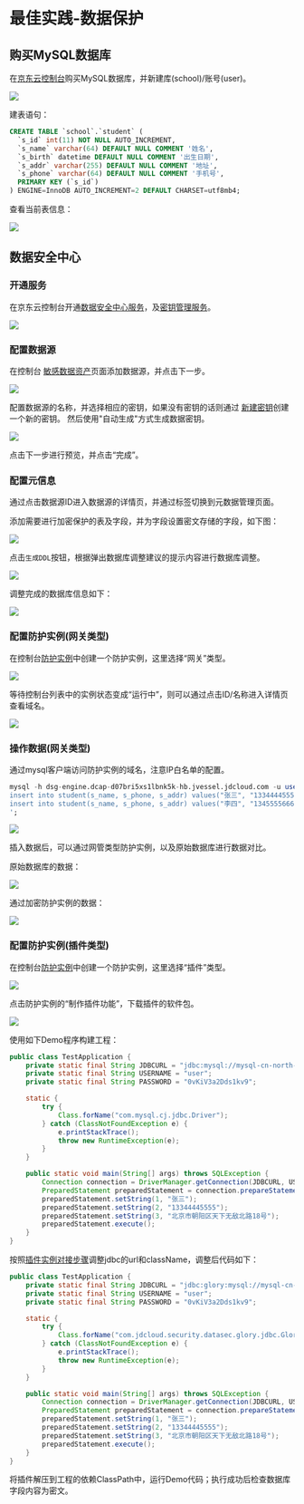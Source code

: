 # 最佳实践-数据保护

## 购买MySQL数据库

在[京东云控制台](https://rds-console.jdcloud.com/rds/database)购买MySQL数据库，并新建库(school)/账号(user)。

![](/image/Data-Centric-Audit-and-Protection/bestpractices-createdatabase.png)

建表语句：
```sql
CREATE TABLE `school`.`student` (
  `s_id` int(11) NOT NULL AUTO_INCREMENT,
  `s_name` varchar(64) DEFAULT NULL COMMENT '姓名',
  `s_birth` datetime DEFAULT NULL COMMENT '出生日期',
  `s_addr` varchar(255) DEFAULT NULL COMMENT '地址',
  `s_phone` varchar(64) DEFAULT NULL COMMENT '手机号',
  PRIMARY KEY (`s_id`)
) ENGINE=InnoDB AUTO_INCREMENT=2 DEFAULT CHARSET=utf8mb4;
```

查看当前表信息：

![](/image/Data-Centric-Audit-and-Protection/bestpractices-showtable.png)

## 数据安全中心

### 开通服务
在京东云控制台开通[数据安全中心服务](https://dcap-console.jdcloud.com)，及[密钥管理服务](https://kms-console.jdcloud.com)。

![](/image/Data-Centric-Audit-and-Protection/bestpractices-applyservice.png)


### 配置数据源

在控制台 [敏感数据资产](https://dcap-console.jdcloud.com/sdm/dataAssets)页面添加数据源，并点击下一步。

![](/image/Data-Centric-Audit-and-Protection/bestpractices-createdatasource.png)


配置数据源的名称，并选择相应的密钥，如果没有密钥的话则通过 [新建密钥](https://kms-console.jdcloud.com)创建一个新的密钥。 然后使用"自动生成"方式生成数据密钥。

![](/image/Data-Centric-Audit-and-Protection/bestpractices-setdatasource.png)

点击下一步进行预览，并点击“完成”。


### 配置元信息

通过点击数据源ID进入数据源的详情页，并通过标签切换到元数据管理页面。

添加需要进行加密保护的表及字段，并为字段设置密文存储的字段，如下图：

![](/image/Data-Centric-Audit-and-Protection/bestpractices-setmetadata.png)

点击`生成DDL`按钮，根据弹出数据库调整建议的提示内容进行数据库调整。

![](/image/Data-Centric-Audit-and-Protection/bestpractices-generateddl.png)


调整完成的数据库信息如下：

![](/image/Data-Centric-Audit-and-Protection/bestpractices-showtable2.png)


### 配置防护实例(网关类型)

在控制台[防护实例](https://dcap-console.jdcloud.com/sdp/instance)中创建一个防护实例，这里选择“网关”类型。

![](/image/Data-Centric-Audit-and-Protection/bestpractices-createinstance.png)

等待控制台列表中的实例状态变成“运行中”，则可以通过点击ID/名称进入详情页查看域名。

![](/image/Data-Centric-Audit-and-Protection/bestpractices-descinstance.png)


### 操作数据(网关类型)

通过mysql客户端访问防护实例的域名，注意IP白名单的配置。

```sql
mysql -h dsg-engine.dcap-d07bri5xs1lbnk5k-hb.jvessel.jdcloud.com -u user -p school -e '
insert into student(s_name, s_phone, s_addr) values("张三", "13344445555", "北京市朝阳区天下无敌北路18号");
insert into student(s_name, s_phone, s_addr) values("李四", "13455556666", "天津市南开区无所畏惧西路22号");
';
```

![](/image/Data-Centric-Audit-and-Protection/bestpractices-insertdata.png)


插入数据后，可以通过网管类型防护实例，以及原始数据库进行数据对比。

原始数据库的数据：

![](/image/Data-Centric-Audit-and-Protection/bestpractices-cipherdatabase.png)

通过加密防护实例的数据：

![](/image/Data-Centric-Audit-and-Protection/bestpractices-plaindatabase.png)

### 配置防护实例(插件类型)

在控制台[防护实例](https://dcap-console.jdcloud.com/sdp/instance)中创建一个防护实例，这里选择“插件”类型。

![](/image/Data-Centric-Audit-and-Protection/bestpractices-createinstance2.png)

点击防护实例的“制作插件功能”，下载插件的软件包。

![](/image/Data-Centric-Audit-and-Protection/bestpractices-makeplugintar.png)

使用如下Demo程序构建工程：

```java
public class TestApplication {
    private static final String JDBCURL = "jdbc:mysql://mysql-cn-north-1-4042e85831614fb7.rds.jdcloud.com:3306/school?useUnicode=true&characterEncoding=UTF-8&serverTimezone=Asia/Shanghai&zeroDateTimeBehavior=convertToNull";
    private static final String USERNAME = "user";
    private static final String PASSWORD = "0vKiV3a2Dds1kv9";

    static {
        try {
            Class.forName("com.mysql.cj.jdbc.Driver");
        } catch (ClassNotFoundException e) {
            e.printStackTrace();
            throw new RuntimeException(e);
        }
    }

    public static void main(String[] args) throws SQLException {
        Connection connection = DriverManager.getConnection(JDBCURL, USERNAME, PASSWORD);
        PreparedStatement preparedStatement = connection.prepareStatement("insert into student(s_name, s_phone, s_addr) values(?, ?, ?)");
        preparedStatement.setString(1, "张三");
        preparedStatement.setString(2, "13344445555");
        preparedStatement.setString(3, "北京市朝阳区天下无敌北路18号");
        preparedStatement.execute();
    }
}

```

按照[插件实例对接步骤](../Sensitive-Data-Protection/Instance/PluginInstance.md)调整jdbc的url和className，调整后代码如下：

```java
public class TestApplication {
    private static final String JDBCURL = "jdbc:glory:mysql://mysql-cn-north-1-4042e85831614fb7.rds.jdcloud.com:3306/school?useUnicode=true&characterEncoding=UTF-8&serverTimezone=Asia/Shanghai&zeroDateTimeBehavior=convertToNull";
    private static final String USERNAME = "user";
    private static final String PASSWORD = "0vKiV3a2Dds1kv9";

    static {
        try {
            Class.forName("com.jdcloud.security.datasec.glory.jdbc.GloryDriver");
        } catch (ClassNotFoundException e) {
            e.printStackTrace();
            throw new RuntimeException(e);
        }
    }

    public static void main(String[] args) throws SQLException {
        Connection connection = DriverManager.getConnection(JDBCURL, USERNAME, PASSWORD);
        PreparedStatement preparedStatement = connection.prepareStatement("insert into student(s_name, s_phone, s_addr) values(?, ?, ?)");
        preparedStatement.setString(1, "张三");
        preparedStatement.setString(2, "13344445555");
        preparedStatement.setString(3, "北京市朝阳区天下无敌北路18号");
        preparedStatement.execute();
    }
}

```

将插件解压到工程的依赖ClassPath中，运行Demo代码；执行成功后检查数据库字段内容为密文。